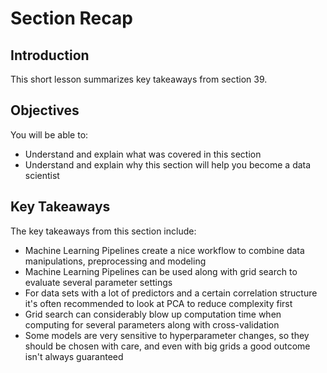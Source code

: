 
# Section Recap

## Introduction

This short lesson summarizes key takeaways from section 39.

## Objectives
You will be able to:
* Understand and explain what was covered in this section
* Understand and explain why this section will help you become a data scientist

## Key Takeaways

The key takeaways from this section include:
* Machine Learning Pipelines create a nice workflow to combine data manipulations, preprocessing and modeling
* Machine Learning Pipelines can be used along with grid search to evaluate several parameter settings
* For data sets with a lot of predictors and a certain correlation structure it's often recommended to look at PCA to reduce complexity first
* Grid search can considerably blow up computation time when computing for several parameters along with cross-validation
* Some models are very sensitive to hyperparameter changes, so they should be chosen with care, and even with big grids a good outcome isn't always guaranteed
